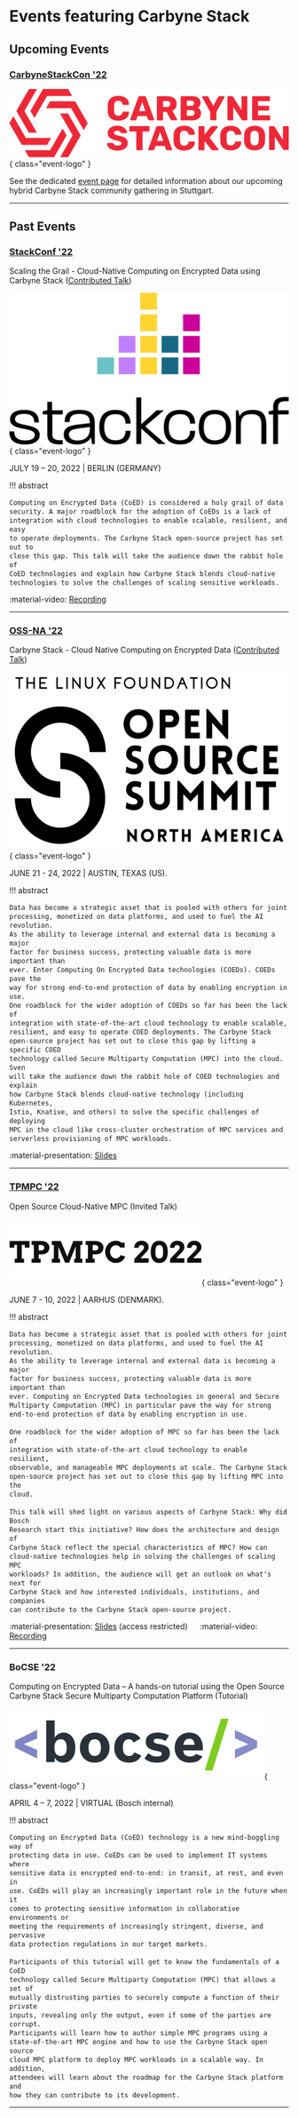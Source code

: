 # Events featuring Carbyne Stack

## Upcoming Events

### [CarbyneStackCon '22][csc22]

![CSC_Logo](../images/events/csc/csc22-logo-no-dates.png){ class="event-logo" }

See the dedicated [event page][csc22] for detailed information about our
upcoming hybrid Carbyne Stack community gathering in Stuttgart.

---

## Past Events

### [StackConf '22][stackconf22]

<span class="event-title">Scaling the Grail - Cloud-Native Computing on
Encrypted Data using Carbyne Stack ([Contributed Talk][stackconf22-talk])</span>

![Stackconf Logo](../images/events/stackconf22.png){ class="event-logo" }

JULY 19 – 20, 2022 | BERLIN (GERMANY)

!!! abstract

    Computing on Encrypted Data (CoED) is considered a holy grail of data
    security. A major roadblock for the adoption of CoEDs is a lack of
    integration with cloud technologies to enable scalable, resilient, and easy
    to operate deployments. The Carbyne Stack open-source project has set out to
    close this gap. This talk will take the audience down the rabbit hole of
    CoED technologies and explain how Carbyne Stack blends cloud-native
    technologies to solve the challenges of scaling sensitive workloads.

:material-video: [Recording](https://www.youtube.com/watch?v=0ELrWOaDZq8)

---

### [OSS-NA '22][ossna22]

<span class="event-title">Carbyne Stack - Cloud Native Computing on Encrypted
Data ([Contributed Talk][ossna22-talk])</span>

![OSS-NA Logo](../images/events/ossna22.svg){ class="event-logo" }

JUNE 21 - 24, 2022 | AUSTIN, TEXAS (US).

!!! abstract

    Data has become a strategic asset that is pooled with others for joint 
    processing, monetized on data platforms, and used to fuel the AI revolution.
    As the ability to leverage internal and external data is becoming a major
    factor for business success, protecting valuable data is more important than
    ever. Enter Computing On Encrypted Data technologies (COEDs). COEDs pave the
    way for strong end-to-end protection of data by enabling encryption in use.
    One roadblock for the wider adoption of COEDs so far has been the lack of
    integration with state-of-the-art cloud technology to enable scalable,
    resilient, and easy to operate COED deployments. The Carbyne Stack
    open-source project has set out to close this gap by lifting a specific COED
    technology called Secure Multiparty Computation (MPC) into the cloud. Sven
    will take the audience down the rabbit hole of COED technologies and explain
    how Carbyne Stack blends cloud-native technology (including Kubernetes,
    Istio, Knative, and others) to solve the specific challenges of deploying
    MPC in the cloud like cross-cluster orchestration of MPC services and
    serverless provisioning of MPC workloads. 

:material-presentation: [Slides](https://static.sched.com/hosted_files/ossna2022/6b/20220623%20Carbyne%20Stack%20-%20Cloud%20Native%20Computing%20on%20Encrypted%20Data.pdf)

---

### [TPMPC '22][tpmpc22]

<span class="event-title">Open Source Cloud-Native MPC (Invited Talk)</span>

![TPMPC Logo](../images/events/tpmpc22.png){ class="event-logo" }

JUNE 7 - 10, 2022 | AARHUS (DENMARK).

!!! abstract

    Data has become a strategic asset that is pooled with others for joint 
    processing, monetized on data platforms, and used to fuel the AI revolution. 
    As the ability to leverage internal and external data is becoming a major
    factor for business success, protecting valuable data is more important than
    ever. Computing on Encrypted Data technologies in general and Secure
    Multiparty Computation (MPC) in particular pave the way for strong
    end-to-end protection of data by enabling encryption in use.

    One roadblock for the wider adoption of MPC so far has been the lack of
    integration with state-of-the-art cloud technology to enable resilient,
    observable, and manageable MPC deployments at scale. The Carbyne Stack
    open-source project has set out to close this gap by lifting MPC into the
    cloud.

    This talk will shed light on various aspects of Carbyne Stack: Why did Bosch
    Research start this initiative? How does the architecture and design of
    Carbyne Stack reflect the special characteristics of MPC? How can
    cloud-native technologies help in solving the challenges of scaling MPC
    workloads? In addition, the audience will get an outlook on what's next for
    Carbyne Stack and how interested individuals, institutions, and companies
    can contribute to the Carbyne Stack open-source project.

:material-presentation: [Slides](https://drive.google.com/drive/folders/1VxyRM8hkCcm7Sx7Fz4VDHdhPVOhoHc_G)
(access restricted) &emsp;
:material-video: [Recording](https://www.youtube.com/watch?v=IeI3Lb0xVgg)

---

### BoCSE '22

<span class="event-title">Computing on Encrypted Data – A hands-on tutorial
using the Open Source Carbyne Stack Secure Multiparty Computation Platform
(Tutorial)</span>

![BoCSE '22 Logo](../images/events/bocse22.png){ class="event-logo" }

APRIL 4 – 7, 2022 | VIRTUAL (Bosch internal)

!!! abstract

    Computing on Encrypted Data (CoED) technology is a new mind-boggling way of
    protecting data in use. CoEDs can be used to implement IT systems where
    sensitive data is encrypted end-to-end: in transit, at rest, and even in
    use. CoEDs will play an increasingly important role in the future when it
    comes to protecting sensitive information in collaborative environments or
    meeting the requirements of increasingly stringent, diverse, and pervasive
    data protection regulations in our target markets.

    Participants of this tutorial will get to know the fundamentals of a CoED
    technology called Secure Multiparty Computation (MPC) that allows a set of
    mutually distrusting parties to securely compute a function of their private
    inputs, revealing only the output, even if some of the parties are corrupt.
    Participants will learn how to author simple MPC programs using a
    state-of-the-art MPC engine and how to use the Carbyne Stack open source
    cloud MPC platform to deploy MPC workloads in a scalable way. In addition,
    attendees will learn about the roadmap for the Carbyne Stack platform and
    how they can contribute to its development.

---

[csc22]: /community/csc/overview/
[tpmpc22]: https://www.multipartycomputation.com/tpmpc-2022
[ossna22]: https://events.linuxfoundation.org/open-source-summit-north-america/
[ossna22-talk]: https://sched.co/11NhT
[stackconf22]: https://stackconf.eu/
[stackconf22-talk]: https://stackconf.eu/talks/scaling-the-grail-cloud-native-computing-on-encrypted-data-using-carbyne-stack/
